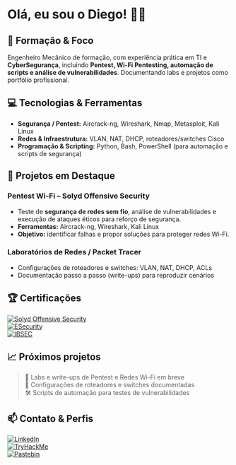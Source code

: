# Olá, eu sou o Diego! 👨‍💻

## 💼 Formação & Foco
Engenheiro Mecânico de formação, com experiência prática em TI e **CyberSegurança**, incluindo **Pentest, Wi-Fi Pentesting, automação de scripts e análise de vulnerabilidades**. Documentando labs e projetos como portfólio profissional.

## 💻 Tecnologias & Ferramentas
- **Segurança / Pentest:** Aircrack-ng, Wireshark, Nmap, Metasploit, Kali Linux  
- **Redes & Infraestrutura:** VLAN, NAT, DHCP, roteadores/switches Cisco  
- **Programação & Scripting:** Python, Bash, PowerShell (para automação e scripts de segurança)  

## 🚀 Projetos em Destaque
### Pentest Wi-Fi – Solyd Offensive Security
- Teste de **segurança de redes sem fio**, análise de vulnerabilidades e execução de ataques éticos para reforço de segurança.  
- **Ferramentas:** Aircrack-ng, Wireshark, Kali Linux  
- **Objetivo:** identificar falhas e propor soluções para proteger redes Wi-Fi.

### Laboratórios de Redes / Packet Tracer
- Configurações de roteadores e switches: VLAN, NAT, DHCP, ACLs  
- Documentação passo a passo (write-ups) para reproduzir cenários

## 🏆 Certificações
[![Solyd Offensive Security](https://img.shields.io/badge/Certificado_Solyd_Offensive_Security-brightgreen)](https://www.solyd.com.br)  
[![ESecurity](https://img.shields.io/badge/Certificado_ESecurity-blue)](https://www.esecurity.com.br)  
[![IBSEC](https://img.shields.io/badge/Certificado_IBSEC-orange)](https://ibsec.com.br)

## 📈 Próximos projetos
> 🚀 Labs e write-ups de Pentest e Redes Wi-Fi em breve  
> 📝 Configurações de roteadores e switches documentadas  
> 🛠️ Scripts de automação para testes de vulnerabilidades

## 📫 Contato & Perfis
[![LinkedIn](https://img.shields.io/badge/LinkedIn-0077B5?style=for-the-badge&logo=linkedin)](https://br.linkedin.com/in/diego-lino-tom%C3%A9-96a7b0250)  
[![TryHackMe](https://img.shields.io/badge/TryHackMe-FF6D00?style=for-the-badge&logo=tryhackme)](https://tryhackme.com/p/CyberSecurity00000)  
[![Pastebin](https://img.shields.io/badge/Pastebin-000000?style=for-the-badge&logo=pastebin)](https://pastebin.com/u/LightProgrammer00000)

